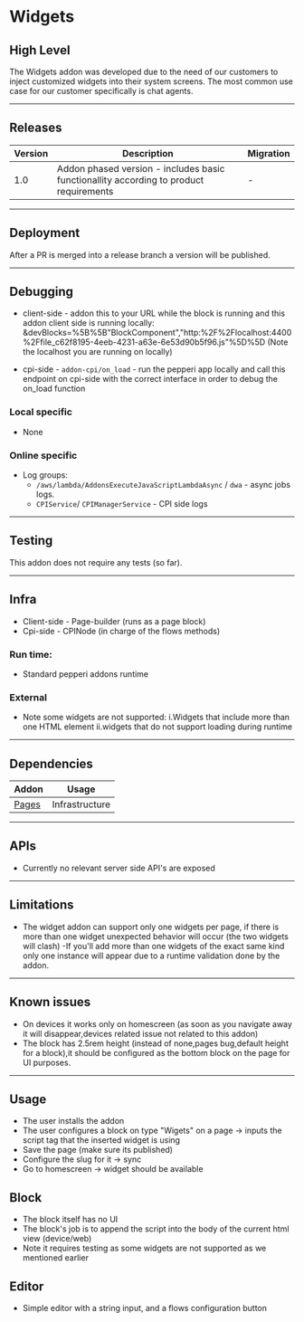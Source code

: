 # Widgets

## High Level
The Widgets addon was developed due to the need of our customers to inject customized widgets into their system screens.
The most common use case for our customer specifically is chat agents.

---

## Releases
| Version | Description | Migration |
|-------- |------------ |---------- |
| 1.0 | Addon phased version - includes basic functionallity according to product requirements | - |

---

## Deployment
After a PR is merged into a release branch a version will be published.

---

## Debugging
- client-side - addon this to your URL while the block is running and this addon client side is running locally:
&devBlocks=%5B%5B"BlockComponent","http:%2F%2Flocalhost:4400%2Ffile_c62f8195-4eeb-4231-a63e-6e53d90b5f96.js"%5D%5D
(Note the localhost you are running on locally)

- cpi-side - `addon-cpi/on_load` - run the pepperi app locally and call this endpoint on cpi-side with the correct interface in order to debug the on_load function 

### Local specific
- None

### Online specific
- Log groups: 
  - `/aws/lambda/AddonsExecuteJavaScriptLambdaAsync` / `dwa` - async jobs logs.
  - `CPIService`/ `CPIManagerService` - CPI side logs

---

## Testing
This addon does not require any tests (so far).

---

## Infra
- Client-side - Page-builder (runs as a page block)
- Cpi-side - CPINode (in charge of the flows methods)

### Run time:
- Standard pepperi addons runtime

### External
- Note some widgets are not supported:
i.Widgets that include more than one HTML element
ii.widgets that do not support loading during runtime

---

## Dependencies

| Addon | Usage |
|-------- |------------ |
| [Pages](https://github.com/Pepperi-Addons/page-builder) | Infrastructure |

---

## APIs
- Currently no relevant server side API's are exposed

---

## Limitations
- The widget addon can support only one widgets per page, if there is more than one widget unexpected behavior will occur (the two widgets will clash)
-If you'll add more than one widgets of the exact same kind only one instance will appear due to a runtime validation done by the addon.
---

## Known issues
- On devices it works only on homescreen (as soon as you navigate away it will disappear,devices related issue not related to this addon)
- The block has 2.5rem height (instead of none,pages bug,default height for a block),it should be configured as the bottom block on the page for UI purposes.
---

## Usage
- The user installs the addon
- The user configures a block on type "Wigets" on a page -> inputs the script tag that the inserted widget is using
- Save the page (make sure its published)
- Configure the slug for it -> sync
- Go to homescreen -> widget should be available

## Block
- The block itself has no UI
- The block's job is to append the script into the body of the current html view (device/web)
- Note it requires testing as some widgets are not supported as we mentioned earlier

## Editor
- Simple editor with a string input, and a flows configuration button
